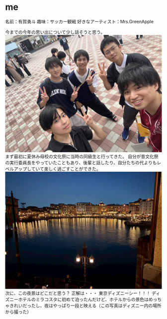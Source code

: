 # me
名前：有賀勇斗
趣味：サッカー観戦
好きなアーティスト：Mrs.GreenApple

今までの今年の思い出について少し話そうと思う。
![alt text](S__204693517_0.jpg) 
まず最初に夏休み母校の文化祭に当時の同級生と行ってきた。
自分が昔文化祭の実行委員長をやっていたこともあり、後輩と話したり、自分たちの代よりもレベルアップしていて楽しく過ごすことができた。
![alt text](S__204693518_0.jpg) 
次に、この夜景はどこだと思う？
正解は・・・
東京ディズニーシー！！！
ディズニーホテルのミラコスタに初めて泊ったんだけど、ホテルからの景色はめっちゃきれいだったし、夜はやっぱり一段と映える（この写真はディズニー内の場所から撮った）
